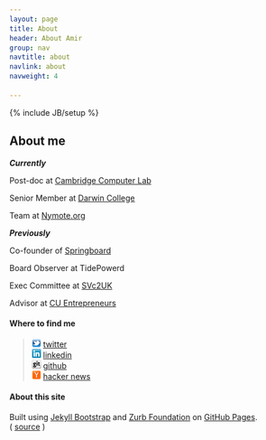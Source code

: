 ```yaml
---
layout: page
title: About
header: About Amir
group: nav
navtitle: about
navlink: about
navweight: 4

---
```

{% include JB/setup %}

## About me

***Currently***

Post-doc at [Cambridge Computer Lab][]

Senior Member at [Darwin College][]

Team at [Nymote.org][]

***Previously***

Co-founder of [Springboard][]

Board Observer at TidePowerd

Exec Committee at [SVc2UK][]

Advisor at [CU Entrepreneurs][]


[Cambridge Computer Lab]: http://www.cl.cam.ac.uk
[CU Entrepreneurs]: http://www.cue.org.uk
[Darwin College]: http://www.darwin.cam.ac.uk
[Springboard]: http://springboard.com
[Nymote.org]: http://nymote.org
[SVc2UK]: http://svc2uk.com

#### Where to find me

> ![amirmc on twitter](/icons/twitter_16.png) [twitter][] <br />
> ![amir on linkedin](/icons/linkedin_16.png) [linkedin][] <br />
> ![amirmc on github](/icons/github_16.png) [github][] <br />
> ![amirmc on hacker news](/icons/yc_16.png) [hacker news][]

[twitter]: http://twitter.com/amirmc
[linkedin]: http://www.linkedin.com/in/amirchaudhry
[github]: https://github.com/amirmc
[hacker news]: http://news.ycombinator.com/threads?id=amirmc


#### About this site

Built using [Jekyll Bootstrap][] and [Zurb Foundation][] on [GitHub Pages][].  
( [source][] )


[GitHub Pages]: http://pages.github.com
[Jekyll Bootstrap]: http://jekyllbootstrap.com
[Zurb Foundation]: http://foundation.zurb.com
[source]: https://github.com/amirmc/amirmc.github.com
